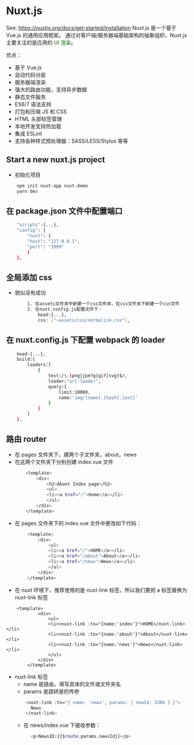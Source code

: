 # Nuxt.js

See: https://nuxtjs.org/docs/get-started/installation
Nuxt.js 是一个基于 Vue.js 的通用应用框架。
通过对客户端/服务器端基础架构的抽象组织，Nuxt.js 主要关注的是应用的 <font color="#006600">UI 渲染</font>。

优点：

- 基于 Vue.js
- 自动代码分层
- 服务器端渲染
- 强大的路由功能，支持异步数据
- 静态文件服务
- ES6/7 语法支持
- 打包和压缩 JS 和 CSS
- HTML 头部标签管理
- 本地开发支持热加载
- 集成 ESLint
- 支持各种样式预处理器：SASS/LESS/Stylus 等等

## Start a new nuxt.js project

- 初始化项目

```bash
    npm init nuxt-app nuxt-demo
    yarn dev
```

## 在 package.json 文件中配置端口

```bash
    "scripts":{...},
    "config": {
        "nuxt": {
        "host": "127.0.0.1",
        "port": "3999"
        }
    },
```

## 全局添加 css

- 貌似没有成功

```bash
        1. 在assets文件夹中新建一个css文件夹，在css文件夹下新建一个css文件
        2. 在nuxt.config.js配置文件下：
            head:{...},
            css: ["~assets/css/normalize.css"],
```

## 在 nuxt.config.js 下配置 webpack 的 loader

```bash
    head:{...},
    build:{
        loaders:[
            {
                test:/\.(png|jpe?g|gif|svg)$/,
                loader:"url-loader",
                query:{
                    limit:10000,
                    name:'img/[name].[hash].[ext]'
                }
            }
        ]
    },
```

## 路由 router

- 在 pages 文件夹下，建两个子文件夹，about，news
- 在这两个文件夹下分别创建 index.vue 文件
  ```bash
      <template>
          <div>
              <h2>About Index page</h2>
              <ul>
              <li><a href="/">Home</a></li>
              </ul>
          </div>
      </template>
  ```
- 在 pages 文件夹下的 index.vue 文件中更改如下代码：

```bash
        <template>
            <div>
                <ul>
                <li><a href="/">HOME</a></li>
                <li><a href="/about">About</a></li>
                <li><a href="/news">News</a></li>
                </ul>
            </div>
        </template>
```

- 在 nuxt 环境下，推荐使用的是 nuxt-link 标签，所以我们要把 a 标签替换为 nuxt-link 标签

```
    <template>
            <div>
                <ul>
                <li><nuxt-link :to="{name:'index'}">HOME</nuxt-link></li>
                <li><nuxt-link :to="{name:'about'}">About</nuxt-link></li>
                <li><nuxt-link :to="{name:'news'}">News</nuxt-link></li>
                </ul>
            </div>
        </template>
```

- nuxt-link 标签
  - name 是路由，填写具体的文件或文件夹名
  - params 是跳转是的传参
  ```bash
      <nuxt-link :to="{ name: 'news', params: { newId: 3306 } }">
        News
      </nuxt-link>
  ```
  - 在 news/index.vue 下接收参数：
  ```bash
        <p>NewsID:{{$route.params.newsId}}</p>
  ```
